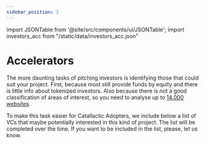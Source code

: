 ```yaml
---
sidebar_position: 2
---
```


import JSONTable from '@site/src/components/ui/JSONTable';
import investors_acc from "/static/data/investors_acc.json"

# Accelerators

The more daunting tasks of pitching investors is identifying those that could suit your project. First, because most still provide funds by equity and there is little info about tokenized investors. Also because there is not a good classification of areas of interest, so you need to analyse up to [14.000 websites](https://alphagrowth.io/investors).

To make this task easier for Catallactic Adopters, we include below a list of VCs that maybe potentially interested in this kind of project. The list will be completed over the time. If you want to be included in the list, please, let us know.

<JSONTable theadData={Object.keys(investors_acc[0])} tbodyData={investors_acc}/>